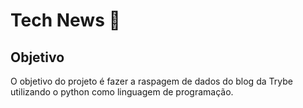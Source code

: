 # Tech News 📰

## Objetivo
O objetivo do projeto é fazer a raspagem de dados do blog da Trybe utilizando o python como linguagem de programação.

